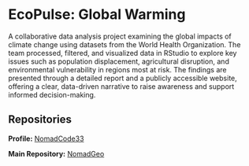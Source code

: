 # EcoPulse: Global Warming
A collaborative data analysis project examining the global impacts of climate change using datasets from the World Health Organization. The team processed, filtered, and visualized data in RStudio to explore key issues such as population displacement, agricultural disruption, and environmental vulnerability in regions most at risk. The findings are presented through a detailed report and a publicly accessible website, offering a clear, data-driven narrative to raise awareness and support informed decision-making.

## Repositories
**Profile:** [NomadCode33](https://github.com/NomadCode33)

**Main Repository:** [NomadGeo](https://github.com/NomadCode33/NomadGeo)
